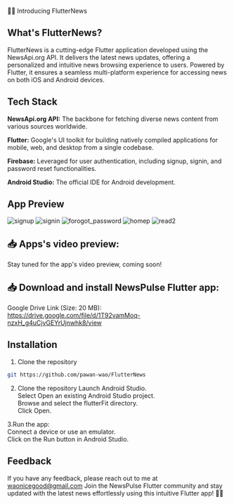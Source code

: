📰📱 Introducing FlutterNews

##  What's FlutterNews?
FlutterNews is a cutting-edge Flutter application developed using the NewsApi.org API. It delivers the latest news updates, offering a personalized and intuitive news browsing experience to users. Powered by Flutter, it ensures a seamless multi-platform experience for accessing news on both iOS and Android devices.

## Tech Stack

**NewsApi.org API:** The backbone for fetching diverse news content from various sources worldwide.

**Flutter:** Google's UI toolkit for building natively compiled applications for mobile, web, and desktop from a single codebase.

**Firebase:** Leveraged for user authentication, including signup, signin, and password reset functionalities.

**Android Studio:** The official IDE for Android development.

## App Preview
![signup](https://github.com/pawan-wao/FlutterNews/assets/119276655/6384bb0c-485e-4048-a08b-43924aeac017)
![signin](https://github.com/pawan-wao/FlutterNews/assets/119276655/ffc6f0cb-4128-4b15-88db-c8ac1d7529b0)
![forogot_password](https://github.com/pawan-wao/FlutterNews/assets/119276655/576a835a-f1cf-483d-b944-6421485b0490)
![homep](https://github.com/pawan-wao/FlutterNews/assets/119276655/7d305412-4cd8-4175-93dc-ca8ee67133f7)
![read2](https://github.com/pawan-wao/FlutterNews/assets/119276655/34085eb6-bf11-4927-b269-58d65e354355)



## 📥 Apps's video preview:
Stay tuned for the app's video preview, coming soon!

## 📥 Download and install NewsPulse Flutter app:

Google Drive Link (Size: 20 MB): 
https://drive.google.com/file/d/1T92vamMoq-nzxH_g4uCjvGEYrUjnwhk8/view

## Installation

1. Clone the repository

```bash
git https://github.com/pawan-wao/FlutterNews
```
2. Clone the repository
Launch Android Studio.\
Select Open an existing Android Studio project.\
Browse and select the flutterFit directory.\
Click Open.    

3.Run the app:\
Connect a device or use an emulator.\
Click on the Run button in Android Studio.

## Feedback
If you have any feedback, please reach out to me at waonicegood@gmail.com
Join the NewsPulse Flutter community and stay updated with the latest news effortlessly using this intuitive Flutter app! 📰📱
